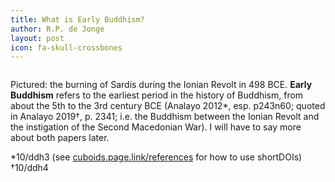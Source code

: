 ```yaml
---
title: What is Early Buddhism?
author: R.P. de Jonge
layout: post
icon: fa-skull-crossbones
---
```


<span class="image left"><img src="{{ 'assets/images/sardis.jpg' | relative_url }}" alt="" /></span>

<p>Pictured: the burning of Sardis during the Ionian Revolt in 498 BCE. <b>Early Buddhism</b> refers to the earliest period in the history of Buddhism, from about the 5th to the 3rd century BCE (Analayo 2012*, esp. p243n60;
quoted in Analayo 2019†, p. 2341; i.e. the Buddhism between the Ionian Revolt and the instigation of the Second Macedonian War). I will have to say more about both papers later.</p>

*10/ddh3 (see <a href="https://cuboids.page.link/references">cuboids.page.link/references</a> for how to use shortDOIs) <br>
†10/ddh4 
